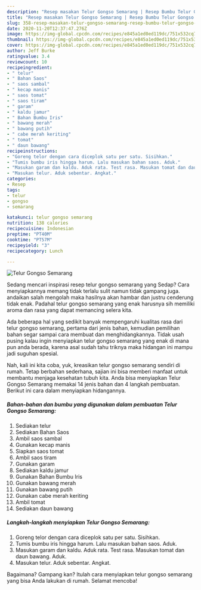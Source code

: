 ```yaml
---
description: "Resep masakan Telur Gongso Semarang | Resep Bumbu Telur Gongso Semarang Yang Enak Dan Mudah"
title: "Resep masakan Telur Gongso Semarang | Resep Bumbu Telur Gongso Semarang Yang Enak Dan Mudah"
slug: 358-resep-masakan-telur-gongso-semarang-resep-bumbu-telur-gongso-semarang-yang-enak-dan-mudah
date: 2020-11-20T12:37:47.276Z
image: https://img-global.cpcdn.com/recipes/e845a1ed0ed119dc/751x532cq70/telur-gongso-semarang-foto-resep-utama.jpg
thumbnail: https://img-global.cpcdn.com/recipes/e845a1ed0ed119dc/751x532cq70/telur-gongso-semarang-foto-resep-utama.jpg
cover: https://img-global.cpcdn.com/recipes/e845a1ed0ed119dc/751x532cq70/telur-gongso-semarang-foto-resep-utama.jpg
author: Jeff Burke
ratingvalue: 3.4
reviewcount: 10
recipeingredient:
- " telur"
- " Bahan Saos"
- " saos sambal"
- " kecap manis"
- " saos tomat"
- " saos tiram"
- " garam"
- " kaldu jamur"
- " Bahan Bumbu Iris"
- " bawang merah"
- " bawang putih"
- " cabe merah keriting"
- " tomat"
- " daun bawang"
recipeinstructions:
- "Goreng telor dengan cara diceplok satu per satu. Sisihkan."
- "Tumis bumbu iris hingga harum. Lalu masukan bahan saos. Aduk."
- "Masukan garam dan kaldu. Aduk rata. Test rasa. Masukan tomat dan daun bawang. Aduk."
- "Masukan telur. Aduk sebentar. Angkat."
categories:
- Resep
tags:
- telur
- gongso
- semarang

katakunci: telur gongso semarang 
nutrition: 138 calories
recipecuisine: Indonesian
preptime: "PT40M"
cooktime: "PT57M"
recipeyield: "3"
recipecategory: Lunch

---
```



![Telur Gongso Semarang](https://img-global.cpcdn.com/recipes/e845a1ed0ed119dc/751x532cq70/telur-gongso-semarang-foto-resep-utama.jpg)

Sedang mencari inspirasi resep telur gongso semarang yang Sedap? Cara menyiapkannya memang tidak terlalu sulit namun tidak gampang juga. andaikan salah mengolah maka hasilnya akan hambar dan justru cenderung tidak enak. Padahal telur gongso semarang yang enak harusnya sih memiliki aroma dan rasa yang dapat memancing selera kita.



Ada beberapa hal yang sedikit banyak mempengaruhi kualitas rasa dari telur gongso semarang, pertama dari jenis bahan, kemudian pemilihan bahan segar sampai cara membuat dan menghidangkannya. Tidak usah pusing kalau ingin menyiapkan telur gongso semarang yang enak di mana pun anda berada, karena asal sudah tahu triknya maka hidangan ini mampu jadi suguhan spesial.


Nah, kali ini kita coba, yuk, kreasikan telur gongso semarang sendiri di rumah. Tetap berbahan sederhana, sajian ini bisa memberi manfaat untuk membantu menjaga kesehatan tubuh kita. Anda bisa menyiapkan Telur Gongso Semarang memakai 14 jenis bahan dan 4 langkah pembuatan. Berikut ini cara dalam menyiapkan hidangannya.

<!--inarticleads1-->

##### Bahan-bahan dan bumbu yang digunakan dalam pembuatan Telur Gongso Semarang:

1. Sediakan  telur
1. Sediakan  Bahan Saos
1. Ambil  saos sambal
1. Gunakan  kecap manis
1. Siapkan  saos tomat
1. Ambil  saos tiram
1. Gunakan  garam
1. Sediakan  kaldu jamur
1. Gunakan  Bahan Bumbu Iris
1. Gunakan  bawang merah
1. Gunakan  bawang putih
1. Gunakan  cabe merah keriting
1. Ambil  tomat
1. Sediakan  daun bawang




<!--inarticleads2-->

##### Langkah-langkah menyiapkan Telur Gongso Semarang:

1. Goreng telor dengan cara diceplok satu per satu. Sisihkan.
1. Tumis bumbu iris hingga harum. Lalu masukan bahan saos. Aduk.
1. Masukan garam dan kaldu. Aduk rata. Test rasa. Masukan tomat dan daun bawang. Aduk.
1. Masukan telur. Aduk sebentar. Angkat.




Bagaimana? Gampang kan? Itulah cara menyiapkan telur gongso semarang yang bisa Anda lakukan di rumah. Selamat mencoba!
